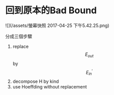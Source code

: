 # 回到原本的Bad Bound

![](/assets/螢幕快照 2017-04-25 下午5.42.25.png)

分成三個步驟

1. replace $$E_{out}$$ by $$E_{in}^\prime$$
2. decompose H by kind
3. use Hoeffding without replacement



